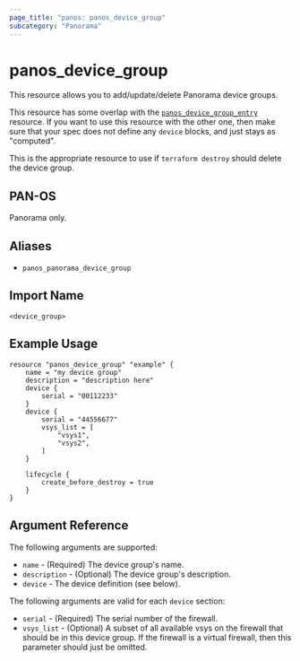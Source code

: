 ```yaml
---
page_title: "panos: panos_device_group"
subcategory: "Panorama"
---
```


# panos_device_group

This resource allows you to add/update/delete Panorama device groups.

This resource has some overlap with the
[`panos_device_group_entry`](device_group_entry.html)
resource.  If you want to use this resource with the other one, then make
sure that your spec does not define any `device` blocks, and just stays as "computed".

This is the appropriate resource to use if `terraform destroy` should delete
the device group.


## PAN-OS

Panorama only.


## Aliases

* `panos_panorama_device_group`


## Import Name

```shell
<device_group>
```


## Example Usage

```hcl
resource "panos_device_group" "example" {
    name = "my device group"
    description = "description here"
    device {
        serial = "00112233"
    }
    device {
        serial = "44556677"
        vsys_list = [
            "vsys1",
            "vsys2",
        ]
    }

    lifecycle {
        create_before_destroy = true
    }
}
```

## Argument Reference

The following arguments are supported:

* `name` - (Required) The device group's name.
* `description` - (Optional) The device group's description.
* `device` - The device definition (see below).

The following arguments are valid for each `device` section:

* `serial` - (Required) The serial number of the firewall.
* `vsys_list` - (Optional) A subset of all available vsys on the firewall
  that should be in this device group.  If the firewall is a virtual firewall,
  then this parameter should just be omitted.
